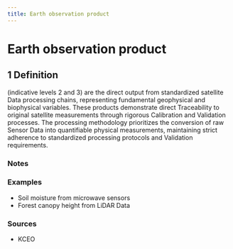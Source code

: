 ```yaml
---
title: Earth observation product
---
```


# Earth observation product

## 1 Definition

(indicative levels 2 and 3) are the direct output from standardized satellite Data processing chains, representing fundamental geophysical and biophysical variables. These products demonstrate direct Traceability to original satellite measurements through rigorous Calibration and Validation processes. The processing methodology prioritizes the conversion of raw Sensor Data into quantifiable physical measurements, maintaining strict adherence to standardized processing protocols and Validation requirements. 

### Notes 
 
### Examples 
- Soil moisture from microwave sensors
- Forest canopy height from LiDAR Data
  
### Sources
- KCEO
